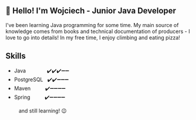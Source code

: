 ## 👋 Hello! I'm Wojciech - Junior Java Developer
I've been learning Java programming for some time. My main source of knowledge comes from books and technical documentation of producers - I love to go into details! In my free time, I enjoy climbing and eating pizza!
## Skills
- Java &emsp; &emsp; &emsp; ✔️✔️✔️➖➖
- PostgreSQL &nbsp; ✔️✔️➖➖➖
- Maven &emsp; &emsp; ✔️➖➖➖➖
- Spring &emsp; &emsp; ✔️➖➖➖➖

&emsp; &emsp; and still learning! 😉
